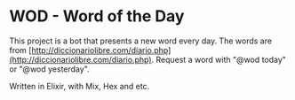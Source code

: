 WOD - Word of the Day
===

This project is a bot that presents a new word every day. The words are from [http://diccionariolibre.com/diario.php](http://diccionariolibre.com/diario.php). Request a word with "@wod today" or "@wod yesterday".

Written in Elixir, with Mix, Hex and etc.
